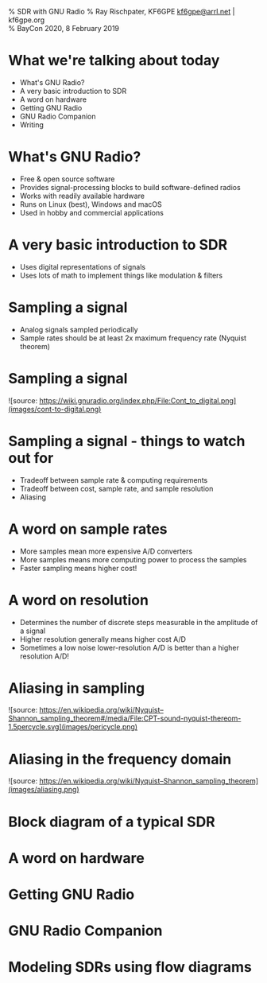 % SDR with GNU Radio
% Ray Rischpater, KF6GPE kf6gpe@arrl.net | kf6gpe.org  
% BayCon 2020, 8 February 2019

# What we're talking about today
* What's GNU Radio?
* A very basic introduction to SDR
* A word on hardware
* Getting GNU Radio
* GNU Radio Companion
* Writing 



# What's GNU Radio?
* Free & open source software
* Provides signal-processing blocks to build software-defined radios
* Works with readily available hardware
* Runs on Linux (best), Windows and macOS
* Used in hobby and commercial applications

# A very basic introduction to SDR
* Uses digital representations of signals 
* Uses lots of math to implement things like modulation & filters

# Sampling a signal
* Analog signals sampled periodically
* Sample rates should be at least 2x maximum frequency rate (Nyquist theorem)

# Sampling a signal
![source: https://wiki.gnuradio.org/index.php/File:Cont_to_digital.png](images/cont-to-digital.png)

# Sampling a signal - things to watch out for
* Tradeoff between sample rate & computing requirements
* Tradeoff between cost, sample rate, and sample resolution
* Aliasing

# A word on sample rates
* More samples mean more expensive A/D converters
* More samples means more computing power to process the samples
* Faster sampling means higher cost!

# A word on resolution
* Determines the number of discrete steps measurable in the amplitude of a signal
* Higher resolution generally means higher cost A/D
* Sometimes a low noise lower-resolution A/D is better than a higher resolution A/D!

# Aliasing in sampling
![source: https://en.wikipedia.org/wiki/Nyquist–Shannon_sampling_theorem#/media/File:CPT-sound-nyquist-thereom-1.5percycle.svg](images/pericycle.png)

# Aliasing in the frequency domain
![source: https://en.wikipedia.org/wiki/Nyquist–Shannon_sampling_theorem](images/aliasing.png)

# Block diagram of a typical SDR

# A word on hardware
# Getting GNU Radio
# GNU Radio Companion
# Modeling SDRs using flow diagrams




